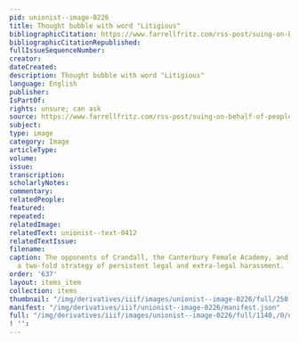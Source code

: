 ```yaml
---
pid: unionist--image-0226
title: Thought bubble with word "Litigious"
bibliographicCitation: https://www.farrellfritz.com/rss-post/suing-on-behalf-of-people-youre-suing-can-sink-a-derivative-lawsuit-especially-if-you-have-a-litigious-nature/
bibliographicCitationRepublished: 
fullIssueSequenceNumber: 
creator: 
dateCreated: 
description: Thought bubble with word "Litigious"
language: English
publisher: 
IsPartOf: 
rights: unsure; can ask
source: https://www.farrellfritz.com/rss-post/suing-on-behalf-of-people-youre-suing-can-sink-a-derivative-lawsuit-especially-if-you-have-a-litigious-nature/
subject: 
type: image
category: Image
articleType: 
volume: 
issue: 
transcription: 
scholarlyNotes: 
commentary: 
relatedPeople: 
featured: 
repeated: 
relatedImage: 
relatedText: unionist--text-0412
relatedTextIssue: 
filename: 
caption: The opponents of Crandall, the Canterbury Female Academy, and Garrison adopted
  a two-fold strategy of persistent legal and extra-legal harassment.
order: '637'
layout: items_item
collection: items
thumbnail: "/img/derivatives/iiif/images/unionist--image-0226/full/250,/0/default.jpg"
manifest: "/img/derivatives/iiif/unionist--image-0226/manifest.json"
full: "/img/derivatives/iiif/images/unionist--image-0226/full/1140,/0/default.jpg"
! '': 
---
```

